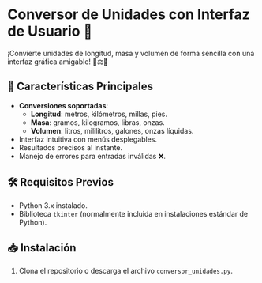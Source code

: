 # Conversor de Unidades con Interfaz de Usuario 🔄

¡Convierte unidades de longitud, masa y volumen de forma sencilla con una interfaz gráfica amigable! 📏⚖️🧪

## 🌟 Características Principales
- **Conversiones soportadas**:
  - **Longitud**: metros, kilómetros, millas, pies.
  - **Masa**: gramos, kilogramos, libras, onzas.
  - **Volumen**: litros, mililitros, galones, onzas líquidas.
- Interfaz intuitiva con menús desplegables.
- Resultados precisos al instante.
- Manejo de errores para entradas inválidas ❌.

## 🛠️ Requisitos Previos
- Python 3.x instalado.
- Biblioteca `tkinter` (normalmente incluida en instalaciones estándar de Python).

## 📥 Instalación
1. Clona el repositorio o descarga el archivo `conversor_unidades.py`.